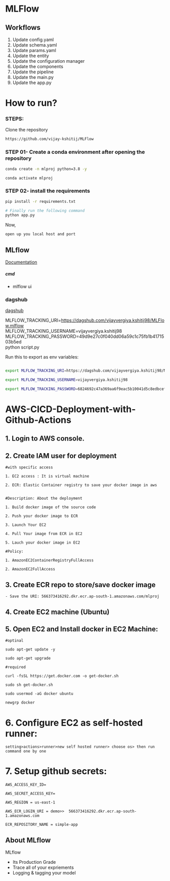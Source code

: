 # MLFlow

## Workflows

1. Update config.yaml
2. Update schema.yaml
3. Update params.yaml
4. Update the entity
5. Update the configuration manager
6. Update the components
7. Update the pipeline
8. Update the main.py
9. Update the app.py


# How to run?
### STEPS:

Clone the repository

```bash
https://github.com/vijay-kshitij/MLFlow
```
### STEP 01- Create a conda environment after opening the repository

```bash
conda create -n mlproj python=3.8 -y
```

```bash
conda activate mlproj
```


### STEP 02- install the requirements
```bash
pip install -r requirements.txt
```


```bash
# Finally run the following command
python app.py
```

Now,
```bash
open up you local host and port
```


## MLflow

[Documentation](https://mlflow.org/docs/latest/index.html)


##### cmd
- mlflow ui

### dagshub
[dagshub](https://dagshub.com/)

MLFLOW_TRACKING_URI=https://dagshub.com/vijayvergiya.kshitij98/MLFlow.mlflow \
MLFLOW_TRACKING_USERNAME=vijayvergiya.kshitij98 \
MLFLOW_TRACKING_PASSWORD=49d9e27c0f040dd06a59c1c75fb1b4171503b5ed \
python script.py

Run this to export as env variables:

```bash

export MLFLOW_TRACKING_URI=https://dagshub.com/vijayvergiya.kshitij98/MLFlow.mlflow

export MLFLOW_TRACKING_USERNAME=vijayvergiya.kshitij98

export MLFLOW_TRACKING_PASSWORD=6824692c47a369aa6f9eac5b10041d5c8edbcef0

```


# AWS-CICD-Deployment-with-Github-Actions

## 1. Login to AWS console.

## 2. Create IAM user for deployment

	#with specific access

	1. EC2 access : It is virtual machine

	2. ECR: Elastic Container registry to save your docker image in aws


	#Description: About the deployment

	1. Build docker image of the source code

	2. Push your docker image to ECR

	3. Launch Your EC2 

	4. Pull Your image from ECR in EC2

	5. Lauch your docker image in EC2

	#Policy:

	1. AmazonEC2ContainerRegistryFullAccess

	2. AmazonEC2FullAccess

	
## 3. Create ECR repo to store/save docker image
    - Save the URI: 566373416292.dkr.ecr.ap-south-1.amazonaws.com/mlproj

	
## 4. Create EC2 machine (Ubuntu) 

## 5. Open EC2 and Install docker in EC2 Machine:
	
	
	#optinal

	sudo apt-get update -y

	sudo apt-get upgrade
	
	#required

	curl -fsSL https://get.docker.com -o get-docker.sh

	sudo sh get-docker.sh

	sudo usermod -aG docker ubuntu

	newgrp docker
	
# 6. Configure EC2 as self-hosted runner:
    setting>actions>runner>new self hosted runner> choose os> then run command one by one


# 7. Setup github secrets:

    AWS_ACCESS_KEY_ID=

    AWS_SECRET_ACCESS_KEY=

    AWS_REGION = us-east-1

    AWS_ECR_LOGIN_URI = demo>>  566373416292.dkr.ecr.ap-south-1.amazonaws.com

    ECR_REPOSITORY_NAME = simple-app



## About MLflow 
MLflow

 - Its Production Grade
 - Trace all of your expriements
 - Logging & tagging your model
